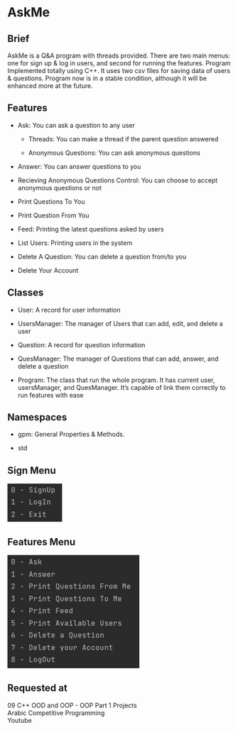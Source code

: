# AskMe

## Brief

AskMe is a Q\&A program with threads provided. There are two main menus:
one for sign up & log in users, and second for running the features.
Program Implemented totally using C++. It uses two csv files for saving
data of users & questions. Program now is in a stable condition,
although it will be enhanced more at the future.

## Features

  - Ask: You can ask a question to any user
  
    - Threads: You can make a thread if the parent question answered
    
    - Anonymous Questions: You can ask anonymous questions

  - Answer: You can answer questions to you
  
  - Recieving Anonymous Questions Control: You can choose to accept anonymous questions or not
  
  - Print Questions To You
  
  - Print Question From You
  
  - Feed: Printing the latest questions asked by users
  
  - List Users: Printing users in the system
  
  - Delete A Question: You can delete a question from/to you
  
  - Delete Your Account

## Classes

  - User: A record for user information

  - UsersManager: The manager of Users that can add, edit, and delete a
    user

  - Question: A record for question information

  - QuesManager: The manager of Questions that can add, answer, and
    delete a question

  - Program: The class that run the whole program. It has current user,
    usersManager, and QuesManager. It’s capable of link them correctly
    to run features with ease

## Namespaces

  - gpm: General Properties & Methods.

  - std

## Sign Menu

![Sign Menu](Images/0.png)

## Features Menu

![Features Menu](Images/1.png)

## Requested at

09 C++ OOD and OOP - OOP Part 1 Projects\
Arabic Competitive Programming\
Youtube
